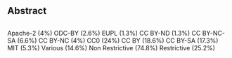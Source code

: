 # 




## Abstract





## 

Apache-2 (4%) ODC-BY (2.6%) EUPL (1.3%) CC BY-ND (1.3%) CC BY-NC-SA (6.6%) CC BY-NC (4%) CC0 (24%) CC BY (18.6%) CC BY-SA (17.3%) MIT (5.3%) Various (14.6%) Non Restrictive (74.8%) Restrictive (25.2%)

